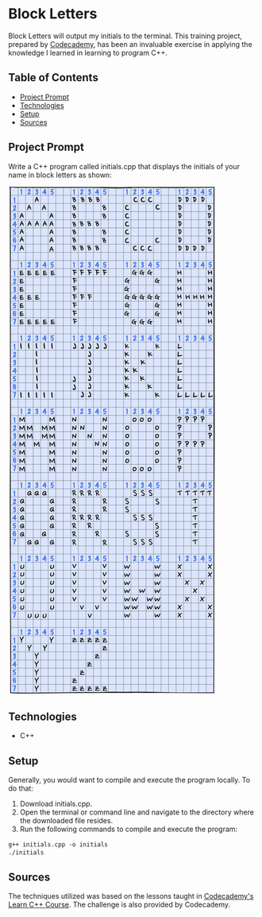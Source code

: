 # **Block Letters**

Block Letters will output my initials to the terminal. This training project, prepared by [Codecademy](https://www.codecademy.com/learn/learn-c-plus-plus), has been an invaluable exercise in applying the knowledge I learned in learning to program C++.

## Table of Contents

- [Project Prompt](#project-prompt)
- [Technologies](#technologies)
- [Setup](#setup)
- [Sources](#sources)

## Project Prompt

Write a C++ program called initials.cpp that displays the initials of your name in block letters as shown:

![Block Letters](./resources/img/block-letters.webp)

## Technologies

- C++

## Setup

Generally, you would want to compile and execute the program locally. To do that:

1. Download initials.cpp.
2. Open the terminal or command line and navigate to the directory where the downloaded file resides.
3. Run the following commands to compile and execute the program:

```git
g++ initials.cpp -o initials
./initials
```

## Sources

The techniques utilized was based on the lessons taught in [Codecademy's Learn C++ Course](https://www.codecademy.com/learn/learn-c-plus-plus
). The challenge is also provided by Codecademy.
